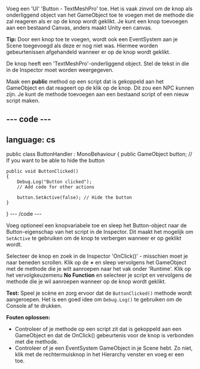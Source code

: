 
Voeg een 'UI' 'Button - TextMeshPro' toe. Het is vaak zinvol om de knop als onderliggend object van het GameObject toe te voegen met de methode die zal reageren als er op de knop wordt geklikt. Je kunt een knop toevoegen aan een bestaand Canvas, anders maakt Unity een canvas.

**Tip:** Door een knop toe te voegen, wordt ook een EventSystem aan je Scene toegevoegd als deze er nog niet was. Hiermee worden gebeurtenissen afgehandeld wanneer er op de knop wordt geklikt.

De knop heeft een 'TextMeshPro'-onderliggend object. Stel de tekst in die in de Inspector moet worden weergegeven.

Maak een **public** method op een script dat is gekoppeld aan het GameObject en dat reageert op de klik op de knop. Dit zou een NPC kunnen zijn. Je kunt de methode toevoegen aan een bestaand script of een nieuw script maken.

--- code ---
---
language: cs
---
public class ButtonHandler : MonoBehaviour
{ public GameObject button; // If you want to be able to hide the button

    public void ButtonClicked()
    {
        Debug.Log("Button clicked");
        // Add code for other actions
    
        button.SetActive(false); // Hide the button
    }
} --- /code ---

Voeg optioneel een knopvariabele toe en sleep het Button-object naar de Button-eigenschap van het script in de Inspector. Dit maakt het mogelijk om `SetActive` te gebruiken om de knop te verbergen wanneer er op geklikt wordt.

Selecteer de knop en zoek in de Inspector 'OnClick()' - misschien moet je naar beneden scrollen. Klik op de **+** en sleep vervolgens het GameObject met de methode die je wilt aanroepen naar het vak onder 'Runtime'. Klik op het vervolgkeuzemenu **No Function** en selecteer je script en vervolgens de methode die je wil aanroepen wanneer op de knop wordt geklikt.

**Test:** Speel je scène en zorg ervoor dat de `ButtonClicked()` methode wordt aangeroepen. Het is een goed idee om `Debug.Log()` te gebruiken om de Console af te drukken.

**Fouten oplossen:**

+ Controleer of je methode op een script zit dat is gekoppeld aan een GameObject en dat de OnClick() gebeurtenis voor de knop is verbonden met die methode.
+ Controleer of je een EventSystem GameObject in je Scene hebt. Zo niet, klik met de rechtermuisknop in het Hierarchy venster en voeg er een toe. 

